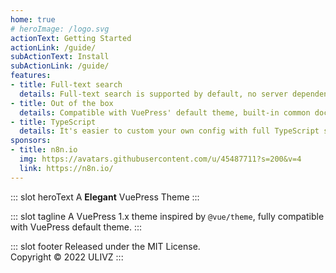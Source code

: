```yaml
---
home: true
# heroImage: /logo.svg
actionText: Getting Started
actionLink: /guide/
subActionText: Install
subActionLink: /guide/
features:
- title: Full-text search
  details: Full-text search is supported by default, no server dependency, distinguishing locales.
- title: Out of the box
  details: Compatible with VuePress' default theme, built-in common documentation features, e.g. i18n, Code Copy, TOC.
- title: TypeScript
  details: It's easier to custom your own config with full TypeScript support.
sponsors:
- title: n8n.io
  img: https://avatars.githubusercontent.com/u/45487711?s=200&v=4
  link: https://n8n.io/
---
```


::: slot heroText
A <b class="gradient">Elegant</b> VuePress Theme
:::

::: slot tagline
A VuePress 1.x theme inspired by `@vue/theme`, fully compatible with VuePress default theme.
:::

::: slot footer
Released under the MIT License.<br>
Copyright © 2022 ULIVZ
:::